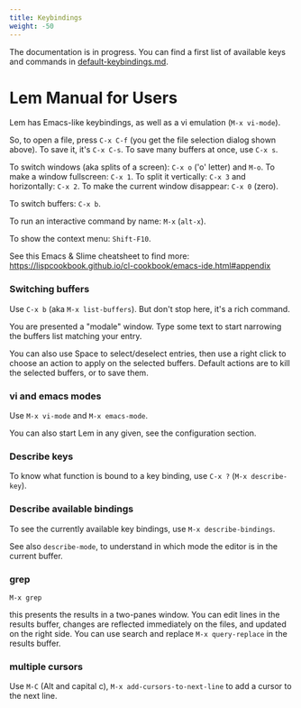 ```yaml
---
title: Keybindings
weight: -50
---
```


The documentation is in progress. You can find a first list of available keys and commands in [default-keybindings.md](https://github.com/lem-project/lem/blob/main/docs/default-keybindings.md).

# Lem Manual for Users

Lem has Emacs-like keybindings, as well as a vi emulation (`M-x vi-mode`).

So, to open a file, press `C-x C-f` (you get the file selection dialog shown above). To save it, it's `C-x C-s`. To save many buffers at once, use `C-x s`.

To switch windows (aka splits of a screen): `C-x o` ('o' letter) and `M-o`. To make a window fullscreen: `C-x 1`. To split it vertically: `C-x 3` and horizontally: `C-x 2`. To make the current window disappear: `C-x 0` (zero).

To switch buffers: `C-x b`.

To run an interactive command by name: `M-x` (`alt-x`).

To show the context menu: `Shift-F10`.

See this Emacs & Slime cheatsheet to find more: https://lispcookbook.github.io/cl-cookbook/emacs-ide.html#appendix

### Switching buffers

Use `C-x b` (aka `M-x list-buffers`). But don't stop here, it's a rich command.

You are presented a "modale" window. Type some text to start narrowing the buffers list matching your entry.

You can also use Space to select/deselect entries, then use a right click to choose an action to apply on the selected buffers. Default actions are to kill the selected buffers, or to save them.

### vi and emacs modes

Use `M-x vi-mode` and `M-x emacs-mode`.

You can also start Lem in any given, see the configuration section.

### Describe keys

To know what function is bound to a key binding, use `C-x ?` (`M-x describe-key`).

### Describe available bindings

To see the currently available key bindings, use `M-x describe-bindings`.

See also `describe-mode`, to understand in which mode the editor is in the current buffer.

### grep

    M-x grep

this presents the results in a two-panes window. You can edit lines in the results buffer, changes are reflected immediately on the files, and updated on the right side. You can use search and replace `M-x query-replace` in the results buffer.

### multiple cursors

Use `M-C` (Alt and capital c), `M-x add-cursors-to-next-line` to add a cursor to the next line.


